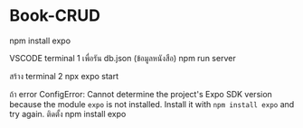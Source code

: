 # Book-CRUD


npm install expo

VSCODE terminal 1 เพื่อรัน db.json (ข้อมูลหนังสือ)
npm run server

สร้าง terminal 2
npx expo start  

ถ้า error
ConfigError: Cannot determine the project's Expo SDK version because the module `expo` is not installed. Install it with `npm install expo` and try again.
ติดตั้ง
npm install expo
